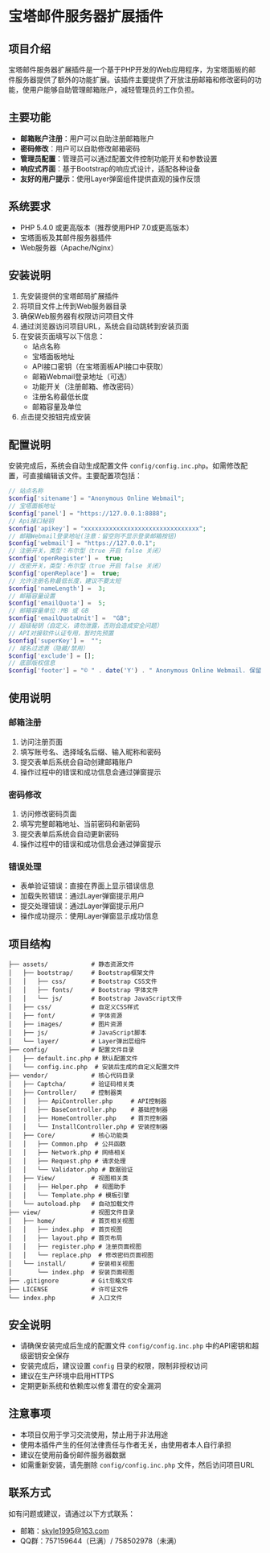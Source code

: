 # 宝塔邮件服务器扩展插件

## 项目介绍

宝塔邮件服务器扩展插件是一个基于PHP开发的Web应用程序，为宝塔面板的邮件服务器提供了额外的功能扩展。该插件主要提供了开放注册邮箱和修改密码的功能，使用户能够自助管理邮箱账户，减轻管理员的工作负担。

## 主要功能

- **邮箱账户注册**：用户可以自助注册邮箱账户
- **密码修改**：用户可以自助修改邮箱密码
- **管理员配置**：管理员可以通过配置文件控制功能开关和参数设置
- **响应式界面**：基于Bootstrap的响应式设计，适配各种设备
- **友好的用户提示**：使用Layer弹窗组件提供直观的操作反馈

## 系统要求

- PHP 5.4.0 或更高版本（推荐使用PHP 7.0或更高版本）
- 宝塔面板及其邮件服务器插件
- Web服务器（Apache/Nginx）

## 安装说明

1. 先安装提供的宝塔邮局扩展插件
2. 将项目文件上传到Web服务器目录
3. 确保Web服务器有权限访问项目文件
4. 通过浏览器访问项目URL，系统会自动跳转到安装页面
5. 在安装页面填写以下信息：
   - 站点名称
   - 宝塔面板地址
   - API接口密钥（在宝塔面板API接口中获取）
   - 邮箱Webmail登录地址（可选）
   - 功能开关（注册邮箱、修改密码）
   - 注册名称最低长度
   - 邮箱容量及单位
6. 点击提交按钮完成安装

## 配置说明

安装完成后，系统会自动生成配置文件 `config/config.inc.php`。如需修改配置，可直接编辑该文件。主要配置项包括：

```php
// 站点名称
$config['sitename'] = "Anonymous Online Webmail";
// 宝塔面板地址
$config['panel'] = "https://127.0.0.1:8888";
// Api接口秘钥
$config['apikey'] = "xxxxxxxxxxxxxxxxxxxxxxxxxxxxxxxx";
// 邮箱Webmail登录地址(注意：留空则不显示登录邮箱按钮)
$config['webmail'] = "https://127.0.0.1";
// 注册开关，类型：布尔型（true 开启 false 关闭）
$config['openRegister'] =  true;
// 改密开关，类型：布尔型（true 开启 false 关闭）
$config['openReplace'] =  true;
// 允许注册名称最低长度，建议不要太短
$config['nameLength'] =  3;
// 邮箱容量设置
$config['emailQuota'] =  5;
// 邮箱容量单位：MB 或 GB
$config['emailQuotaUnit'] =  "GB";
// 超级秘钥（自定义，请勿泄露，否则会造成安全问题）
// API对接软件认证专用，暂时先预置
$config['superKey'] =  "";
// 域名过滤表（隐藏/禁用）
$config['exclude'] = [];
// 底部版权信息
$config['footer'] = "© " . date('Y') . " Anonymous Online Webmail. 保留所有权利。";
```

## 使用说明

### 邮箱注册

1. 访问注册页面
2. 填写账号名、选择域名后缀、输入昵称和密码
3. 提交表单后系统会自动创建邮箱账户
4. 操作过程中的错误和成功信息会通过弹窗提示

### 密码修改

1. 访问修改密码页面
2. 填写完整邮箱地址、当前密码和新密码
3. 提交表单后系统会自动更新密码
4. 操作过程中的错误和成功信息会通过弹窗提示

### 错误处理

- 表单验证错误：直接在界面上显示错误信息
- 加载失败错误：通过Layer弹窗提示用户
- 提交处理错误：通过Layer弹窗提示用户
- 操作成功提示：使用Layer弹窗显示成功信息

## 项目结构

```
├── assets/            # 静态资源文件
│   ├── bootstrap/     # Bootstrap框架文件
│   │   ├── css/       # Bootstrap CSS文件
│   │   ├── fonts/     # Bootstrap 字体文件
│   │   └── js/        # Bootstrap JavaScript文件
│   ├── css/           # 自定义CSS样式
│   ├── font/          # 字体资源
│   ├── images/        # 图片资源
│   ├── js/            # JavaScript脚本
│   └── layer/         # Layer弹出层组件
├── config/            # 配置文件目录
│   ├── default.inc.php # 默认配置文件
│   └── config.inc.php  # 安装后生成的自定义配置文件
├── vendor/            # 核心代码目录
│   ├── Captcha/       # 验证码相关类
│   ├── Controller/    # 控制器类
│   │   ├── ApiController.php     # API控制器
│   │   ├── BaseController.php    # 基础控制器
│   │   ├── HomeController.php    # 首页控制器
│   │   └── InstallController.php # 安装控制器
│   ├── Core/          # 核心功能类
│   │   ├── Common.php  # 公共函数
│   │   ├── Network.php # 网络相关
│   │   ├── Request.php # 请求处理
│   │   └── Validator.php # 数据验证
│   ├── View/          # 视图相关类
│   │   ├── Helper.php  # 视图助手
│   │   └── Template.php # 模板引擎
│   └── autoload.php   # 自动加载文件
├── view/              # 视图文件目录
│   ├── home/          # 首页相关视图
│   │   ├── index.php  # 首页视图
│   │   ├── layout.php # 首页布局
│   │   ├── register.php # 注册页面视图
│   │   └── replace.php  # 修改密码页面视图
│   └── install/       # 安装相关视图
│       └── index.php  # 安装页面视图
├── .gitignore         # Git忽略文件
├── LICENSE            # 许可证文件
└── index.php          # 入口文件
```

## 安全说明

- 请确保安装完成后生成的配置文件 `config/config.inc.php` 中的API密钥和超级密钥安全保存
- 安装完成后，建议设置 `config` 目录的权限，限制非授权访问
- 建议在生产环境中启用HTTPS
- 定期更新系统和依赖库以修复潜在的安全漏洞

## 注意事项

- 本项目仅用于学习交流使用，禁止用于非法用途
- 使用本插件产生的任何法律责任与作者无关，由使用者本人自行承担
- 建议在使用前备份邮件服务器数据
- 如需重新安装，请先删除 `config/config.inc.php` 文件，然后访问项目URL

## 联系方式

如有问题或建议，请通过以下方式联系：

- 邮箱：skyle1995@163.com
- QQ群：757159644（已满）/ 758502978（未满）